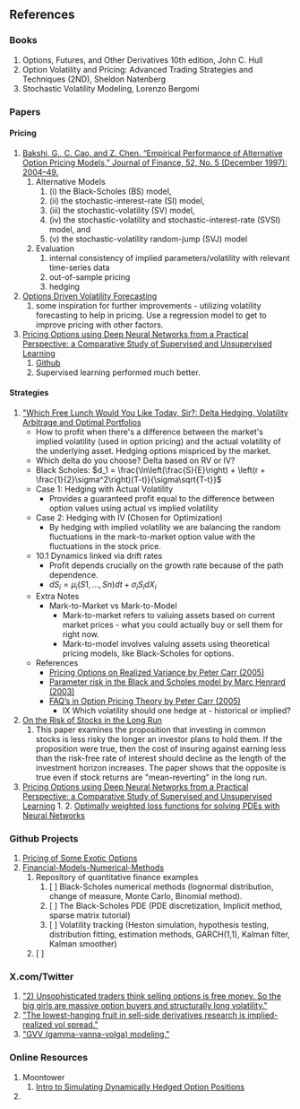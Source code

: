 ## References

### Books
1. Options, Futures, and Other Derivatives 10th edition, John C. Hull
2. Option Volatility and Pricing: Advanced Trading Strategies and Techniques (2ND), Sheldon Natenberg
3. Stochastic Volatility Modeling, Lorenzo Bergomi 

### Papers
#### Pricing
1. [Bakshi, G., C. Cao, and Z. Chen. “Empirical Performance of Alternative Option Pricing Models,” Journal of Finance, 52, No. 5 (December 1997): 2004–49.](https://onlinelibrary.wiley.com/doi/full/10.1111/j.1540-6261.1997.tb02749.x)
   1. Alternative Models
      1. (i) the Black-Scholes (BS) model, 
      2. (ii) the stochastic-interest-rate (SI) model, 
      3. (iii) the stochastic-volatility (SV) model, 
      4. (iv) the stochastic-volatility and stochastic-interest-rate (SVSI) model, and 
      5. (v) the stochastic-volatility random-jump (SVJ) model
   2. Evaluation
      1. internal consistency of implied parameters/volatility with relevant time-series data
      2. out-of-sample pricing
      3. hedging
2. [Options Driven Volatility Forecasting](https://papers.ssrn.com/sol3/papers.cfm?abstract_id=4790644)
   1. some inspiration for further improvements - utilizing volatility forecasting to help in pricing. Use a regression model to get to improve pricing with other factors.
3. [Pricing Options using Deep Neural Networks from a Practical Perspective: a Comparative Study of Supervised and Unsupervised Learning](https://www.imperial.ac.uk/media/imperial-college/faculty-of-natural-sciences/department-of-mathematics/math-finance/Pu-Viola_Ruo_Han_01977026.pdf)
   1. [Github](https://github.com/violapu/OPNN)
   2. Supervised learning performed much better.
#### Strategies
1. ["Which Free Lunch Would You Like Today, Sir?: Delta Hedging, Volatility Arbitrage and Optimal Portfolios](https://citeseerx.ist.psu.edu/document?repid=rep1&type=pdf&doi=22554822cff90a56962f8ce4327587e86a42f1dc)
    - How to profit when there's a difference between the market's implied volatility (used in option pricing) and the actual volatility of the underlying asset. Hedging options mispriced by the market.
    - Which delta do you choose? Delta based on RV or IV? 
    - Black Scholes: $d_1 = \frac{\ln\left(\frac{S}{E}\right) + \left(r + \frac{1}{2}\sigma^2\right)(T-t)}{\sigma\sqrt{T-t}}$
    - Case 1: Hedging with Actual Volatility
      - Provides a guaranteed profit equal to the difference between option values using actual vs implied volatility
    - Case 2: Hedging with IV (Chosen for Optimization)
        - By hedging with implied volatility we are balancing the random fluctuations in the mark-to-market option value with the fluctuations in the stock price.
    - 10.1 Dynamics linked via drift rates
      - Profit depends crucially on the growth rate because of the path dependence.
      - $dS_i = μ_i(S1,..., Sn) dt + σ_iS_i dX_i$
    - Extra Notes
      - Mark-to-Market vs Mark-to-Model
        - Mark-to-market refers to valuing assets based on current market prices - what you could actually buy or sell them for right now.
        - Mark-to-model involves valuing assets using theoretical pricing models, like Black-Scholes for options. 
    - References
      - [Pricing Options on Realized Variance by Peter Carr (2005)](https://papers.ssrn.com/sol3/papers.cfm?abstract_id=684087)
      - [Parameter risk in the Black and Scholes model by Marc Henrard (2003)](https://www.researchgate.net/publication/23749495_Parameter_risk_in_the_Black_and_Scholes_model)
      - [FAQ’s in Option Pricing Theory by Peter Carr (2005)](https://www.researchgate.net/profile/Peter-Carr-4/publication/2335550_FAQ's_in_Option_Pricing_Theory/links/559ee07908ae03c44a5cdc68/FAQs-in-Option-Pricing-Theory.pdf)
        - IX Which volatility should one hedge at - historical or implied?
2. [On the Risk of Stocks in the Long Run](https://papers.ssrn.com/sol3/papers.cfm?abstract_id=5771)
   1. This paper examines the proposition that investing in common stocks is less risky the longer an investor plans to hold them. If the proposition were true, then the cost of insuring against earning less than the risk-free rate of interest should decline as the length of the investment horizon increases. The paper shows that the opposite is true even if stock returns are "mean-reverting" in the long run.
3. [Pricing Options using Deep Neural Networks from a Practical Perspective: a Comparative Study of Supervised and Unsupervised Learning](https://www.imperial.ac.uk/media/imperial-college/faculty-of-natural-sciences/department-of-mathematics/math-finance/Pu-Viola_Ruo_Han_01977026.pdf)
   1. 
   2. [Optimally weighted loss functions for solving PDEs with Neural Networks](https://arxiv.org/pdf/2002.06269)
### Github Projects
1. [Pricing of Some Exotic Options](https://github.com/AliBakly/Pricing-of-Some-Exotic-Options/tree/main)
2. [Financial-Models-Numerical-Methods](https://github.com/cantaro86/Financial-Models-Numerical-Methods)
   1. Repository of quantitative finance examples
      1. [ ] Black-Scholes numerical methods (lognormal distribution, change of measure, Monte Carlo, Binomial method).
      2. [ ] The Black-Scholes PDE (PDE discretization, Implicit method, sparse matrix tutorial)
      3. [ ] Volatility tracking (Heston simulation, hypothesis testing, distribution fitting, estimation methods, GARCH(1,1), Kalman filter, Kalman smoother)
   2. [ ] 

### X.com/Twitter
1. ["2) Unsophisticated traders think selling options is free money. So the big girls are massive option buyers and structurally long volatility."](https://x.com/bennpeifert/status/1878783199398273218)
2. ["The lowest-hanging fruit in sell-side derivatives research is implied-realized vol spread."](https://x.com/OneHotCode1/status/1877957089500254656)
3. ["GVV (gamma-vanna-volga) modeling."](https://x.com/bennpeifert/status/1888254737075835311)

### Online Resources
1. Moontower
   1. [Intro to Simulating Dynamically Hedged Option Positions](https://blog.moontower.ai/intro-to-simulating-dynamically-hedged-option-positions/)
2. 